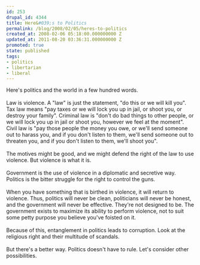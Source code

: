 ```yaml
---
id: 253
drupal_id: 4344
title: Here&#039;s to Politics
permalink: /blog/2008/02/05/heres-to-politics
created_at: 2008-02-06 05:18:00.000000000 Z
updated_at: 2011-08-20 03:36:31.000000000 Z
promoted: true
state: published
tags:
- politics
- libertarian
- liberal
---
```

Here's politics and the world in a few hundred words.<br /><br />Law is violence. A "law" is just the statement, "do this or we will kill you". Tax law means "pay taxes or we will lock you up in jail, or shoot you, or destroy your family". Criminal law is "don't do bad things to other people, or we will lock you up in jail or shoot you, however we feel at the moment". Civil law is "pay those people the money you owe, or we'll send someone out to harass you, and if you don't listen to them, we'll send someone out to threaten you, and if you don't listen to them, we'll shoot you".<br /><br />The motives might be good, and we might defend the right of the law to use violence. But violence is what it is.<br /><br />Government is the use of violence in a diplomatic and secretive way.<br />Politics is the bitter struggle for the right to control the guns.<br /><br />When you have something that is birthed in violence, it will return to violence. Thus, politics will never be clean, politicians will never be honest, and the government will never be effective. They're not designed to be. The government exists to maximize its ability to perform violence, not to suit some petty purpose you believe you've foisted on it.<br /><br />Because of this, entanglement in politics leads to corruption. Look at the religious right and their multitude of scandals.<br /><br />But there's a better way. Politics doesn't have to rule. Let's consider other possibilities.
